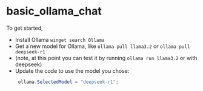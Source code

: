 # basic_ollama_chat

To get started,
* Install Ollama `winget search Ollama`
* Get a new model for Ollama, like `ollama pull llama3.2` or `ollama pull deepseek-r1`
* (note, at this point you can test it by running `ollama run llama3.2` or with deepseek)
* Update the code to use the model you chose:
  ```csharp
   ollama.SelectedModel = "deepseek-r1";
  ```
